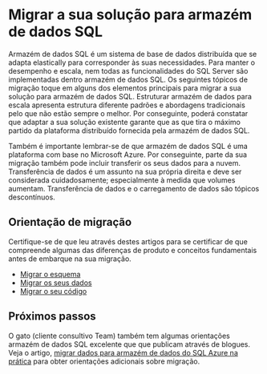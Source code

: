 <properties
   pageTitle="Migrar a sua solução para armazém de dados SQL | Microsoft Azure"
   description="Sugestões de migração para trazer a solução a plataforma armazém de dados do SQL Azure."
   services="sql-data-warehouse"
   documentationCenter="NA"
   authors="barbkess"
   manager="barbkess"
   editor=""/>

<tags
   ms.service="sql-data-warehouse"
   ms.devlang="NA"
   ms.topic="article"
   ms.tgt_pltfrm="NA"
   ms.workload="data-services"
   ms.date="08/30/2016"
   ms.author="barbkess;jrj;sonyama"/>

# <a name="migrate-your-solution-to-sql-data-warehouse"></a>Migrar a sua solução para armazém de dados SQL

Armazém de dados SQL é um sistema de base de dados distribuída que se adapta elastically para corresponder às suas necessidades. Para manter o desempenho e escala, nem todas as funcionalidades do SQL Server são implementadas dentro armazém de dados SQL. Os seguintes tópicos de migração toque em alguns dos elementos principais para migrar a sua solução para armazém de dados SQL. Estruturar armazém de dados para escala apresenta estrutura diferente padrões e abordagens tradicionais pelo que não estão sempre o melhor. Por conseguinte, poderá constatar que adaptar a sua solução existente garante que as que tira o máximo partido da plataforma distribuído fornecida pela armazém de dados SQL.

Também é importante lembrar-se de que armazém de dados SQL é uma plataforma com base no Microsoft Azure. Por conseguinte, parte da sua migração também pode incluir transferir os seus dados para a nuvem. Transferência de dados é um assunto na sua própria direita e deve ser considerada cuidadosamente; especialmente à medida que volumes aumentam. Transferência de dados e o carregamento de dados são tópicos descontínuos.

## <a name="migration-guidance"></a>Orientação de migração

Certifique-se de que leu através destes artigos para se certificar de que compreende algumas das diferenças de produto e conceitos fundamentais antes de embarque na sua migração.

- [Migrar o esquema][]
- [Migrar os seus dados][]
- [Migrar o seu código][]

## <a name="next-steps"></a>Próximos passos

O gato (cliente consultivo Team) também tem algumas orientações armazém de dados SQL excelente que que publicam através de blogues.  Veja o artigo, [migrar dados para armazém de dados do SQL Azure na prática][] para obter orientações adicionais sobre migração.

<!--Image references-->

<!--Article references-->
[Migrar o esquema]: sql-data-warehouse-migrate-schema.md
[Migrar os seus dados]: sql-data-warehouse-migrate-data.md
[Migrar o seu código]: sql-data-warehouse-migrate-code.md


<!--MSDN references-->


<!--Other Web references-->
[Migrar dados para armazém de dados do SQL Azure na prática]: https://blogs.msdn.microsoft.com/sqlcat/2016/08/18/migrating-data-to-azure-sql-data-warehouse-in-practice/
